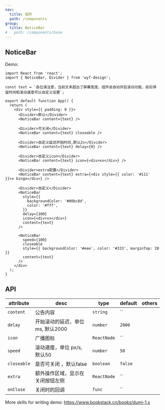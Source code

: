 ```yaml
---
nav:
  title: 组件
  path: /components
group:
  title: NoticeBar
#   path: /components/base
---
```


## NoticeBar

Demo:

```tsx
import React from 'react';
import { NoticeBar, Divider } from 'wyf-design';

const text = `各位请注意，当前文本超出了屏幕宽度，组件会自动开启滚动功能，前后停留时间和滚动速度可以自定义设置`;

export default function App() {
  return (
    <div style={{ padding: 0 }}>
      <Divider>默认</Divider>
      <NoticeBar content={text} />

      <Divider>可关闭</Divider>
      <NoticeBar content={text} closeable />

      <Divider>自定义延迟开始时间,默认2s</Divider>
      <NoticeBar content={text} delay={0} />

      <Divider>自定义icon</Divider>
      <NoticeBar content={text} icon={<div>xx</div>} />

      <Divider>extra配置</Divider>
      <NoticeBar content={text} extra={<div style={{ color: '#111' }}>x bingo</div>} />

      <Divider>自定义</Divider>
      <NoticeBar
        style={{
          backgroundColor: '#00bc8d',
          color: '#fff',
        }}
        delay={100}
        icon={<div>xx</div>}
        content={text}
      />

      <NoticeBar
        speed={100}
        closeable
        style={{ backgroundColor: '#eee', color: '#333', marginTop: 20 }}
        content={text}
      />
    </div>
  );
}
```

## API

| attribute               | desc                       | type                                  | default     | others                                          |
| ------------------ | -------------------------- | ------------------------------------- | ---------- | ----------------------------------------------- |
| `content`  | 公告内容 | `string`   | ``      |   |
| `delay`  | 开始滚动的延迟，单位 ms, 默认2000 | `number`   | `2000`      |   |
| `icon`   | 广播图标  | `ReactNode`  | ``     |     |
| `speed` |滚动速度，单位 px/s, 默认50 | `number` |  `50` | |
| `closeable` |是否可关闭 ，默认false | `boolean` |  `false` | |
| `extra` |额外操作区域，显示在关闭按钮左侧 | `ReactNode` |  `` | |
| `onClose` |关闭时的回调 | `func` |  `` | |


More skills for writing demo: https://www.bookstack.cn/books/dumi-1.x
